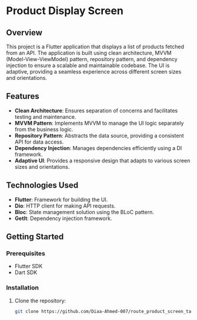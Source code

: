 # Product Display Screen

## Overview
This project is a Flutter application that displays a list of products fetched from an API. The application is built using clean architecture, MVVM (Model-View-ViewModel) pattern, repository pattern, and dependency injection to ensure a scalable and maintainable codebase. The UI is adaptive, providing a seamless experience across different screen sizes and orientations.

## Features
- **Clean Architecture**: Ensures separation of concerns and facilitates testing and maintenance.
- **MVVM Pattern**: Implements MVVM to manage the UI logic separately from the business logic.
- **Repository Pattern**: Abstracts the data source, providing a consistent API for data access.
- **Dependency Injection**: Manages dependencies efficiently using a DI framework.
- **Adaptive UI**: Provides a responsive design that adapts to various screen sizes and orientations.

## Technologies Used
- **Flutter**: Framework for building the UI.
- **Dio**: HTTP client for making API requests.
- **Bloc**: State management solution using the BLoC pattern.
- **GetIt**: Dependency injection framework.

## Getting Started
### Prerequisites
- Flutter SDK
- Dart SDK

### Installation
1. Clone the repository:
   ```sh
   git clone https://github.com/Diaa-Ahmed-007/route_product_screen_task.git

